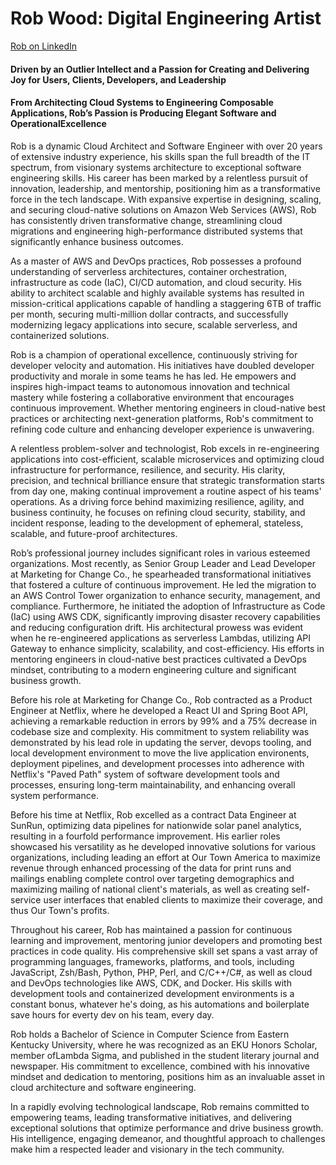 # Rob Wood: Digital Engineering Artist

<a  href="https://www.linkedin.com/in/virtualstyle?trk=profile-badge">Rob on LinkedIn</a></div>

#### Driven by an Outlier Intellect and a Passion for Creating and Delivering Joy for Users, Clients, Developers, and Leadership

#### From Architecting Cloud Systems to Engineering Composable Applications, Rob’s Passion is Producing Elegant Software and OperationalExcellence 

Rob is a dynamic Cloud Architect and Software Engineer with over 20 years of extensive industry experience, his skills span the full breadth of the IT spectrum, from visionary systems architecture to exceptional software engineering skills. His career has been marked by a relentless pursuit of innovation, leadership, and mentorship, positioning him as a transformative force in the tech landscape. With expansive expertise in designing, scaling, and securing cloud-native solutions on Amazon Web Services (AWS), Rob has consistently driven transformative change, streamlining cloud migrations and engineering high-performance distributed systems that significantly enhance business outcomes.

As a master of AWS and DevOps practices, Rob possesses a profound understanding of serverless architectures, container orchestration, infrastructure as code (IaC), CI/CD automation, and cloud security. His ability to architect scalable and highly available systems has resulted in mission-critical applications capable of handling a staggering 6TB of traffic per month, securing multi-million dollar contracts, and successfully modernizing legacy applications into secure, scalable serverless, and containerized solutions. 

Rob is a champion of operational excellence, continuously striving for developer velocity and automation. His initiatives have doubled developer productivity and morale in some teams he has led. He empowers and inspires high-impact teams to autonomous innovation and technical mastery while fostering a collaborative environment that encourages continuous improvement. Whether mentoring engineers in cloud-native best practices or architecting next-generation platforms, Rob's commitment to refining code culture and enhancing developer experience is unwavering.

A relentless problem-solver and technologist, Rob excels in re-engineering applications into cost-efficient, scalable microservices and optimizing cloud infrastructure for performance, resilience, and security. His clarity, precision, and technical brilliance ensure that strategic transformation starts from day one, making continual improvement a routine aspect of his teams' operations. As a driving force behind maximizing resilience, agility, and business continuity, he focuses on refining cloud security, stability, and incident response, leading to the development of ephemeral, stateless, scalable, and future-proof architectures.

Rob’s professional journey includes significant roles in various esteemed organizations. Most recently, as Senior Group Leader and Lead Developer at Marketing for Change Co., he spearheaded transformational initiatives that fostered a culture of continuous improvement. He led the migration to an AWS Control Tower organization to enhance security, management, and compliance. Furthermore, he initiated the adoption of Infrastructure as Code (IaC) using AWS CDK, significantly improving disaster recovery capabilities and reducing configuration drift. His architectural prowess was evident when he re-engineered applications as serverless Lambdas, utilizing API Gateway to enhance simplicity, scalability, and cost-efficiency. His efforts in mentoring engineers in cloud-native best practices cultivated a DevOps mindset, contributing to a modern engineering culture and significant business growth.

Before his role at Marketing for Change Co., Rob contracted as a Product Engineer at Netflix, where he developed a React UI and Spring Boot API, achieving a remarkable reduction in errors by 99% and a 75% decrease in codebase size and complexity. His commitment to system reliability was demonstrated by his lead role in updating the server, devops tooling, and local development environment to move the live application environents, deployment pipelines, and development processes into adherence with Netflix's "Paved Path" system of software development tools and processes,  ensuring long-term maintainability, and enhancing overall system performance.

Before his time at Netflix, Rob excelled as a contract Data Engineer at SunRun, optimizing data pipelines for nationwide solar panel analytics, resulting in a fourfold performance improvement. His earlier roles showcased his versatility as he developed innovative solutions for various organizations, including leading an effort at Our Town America to maximize revenue through enhanced processing of the data for print runs and mailings enabling complete control over targeting demographics and maximizing mailing of national client's materials, as well as creating self-service user interfaces that enabled clients to maximize their coverage, and thus Our Town's profits.

Throughout his career, Rob has maintained a passion for continuous learning and improvement, mentoring junior developers and promoting best practices in code quality. His comprehensive skill set spans a vast array of programming languages, frameworks, platforms, and tools, including JavaScript, Zsh/Bash, Python, PHP, Perl, and C/C++/C#, as well as cloud and DevOps technologies like AWS, CDK, and Docker. His skills with development tools and containerized development environments is a constant bonus, whatever he's doing, as his automations and boilerplate save hours for everty dev on his team, every day.  

Rob holds a Bachelor of Science in Computer Science from Eastern Kentucky University, where he was recognized as an EKU Honors Scholar, member ofLambda Sigma, and published in the student literary journal and newspaper. His commitment to excellence, combined with his innovative mindset and dedication to mentoring, positions him as an invaluable asset in cloud architecture and software engineering.

In a rapidly evolving technological landscape, Rob remains committed to empowering teams, leading transformative initiatives, and delivering exceptional solutions that optimize performance and drive business growth. His intelligence, engaging demeanor, and thoughtful approach to challenges make him a respected leader and visionary in the tech community.
